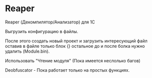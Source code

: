 # Reaper
Reaper (Декомпилятор/Анализатор) для 1С 


Выгрузить конфигурацию в файлы.

После этого создать новый проект и загрузить интересующий файл 
оставив в файле только блок {} остальное до и после болка нужно удалить (Module.bin).

Использовать "Чтение модуля" (Пока имеется неслолько багов)

Deobfuscator - Пока работает только на простых функциях.
